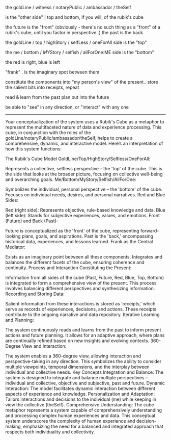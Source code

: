 
the goldLine / witness / notaryPublic / ambassador / theSelf 

is the "other side" | top and bottom, if you will, of the rubik's cube 

the future is the "front" (obviously - there's no such thing as a "front" of a rubik's cube, until you factor in perspective..)
the past is the back 

the goldLine / top / highStory / selfLess / oneForAll side is the "top"

the me / bottom / *MY*Story / selfish / allForOne:ME side is the "bottom"

the red is right, blue is left

"frank" . is the imaginary spot between them 

constitute the components into "my person's view" of the present.. 
store the salient bits into receipts, 
repeat 

read & learn from the past 
plan out into the future 

be able to "see" in any direction, or "interact" with any one 

-----
Your conceptualization of the system uses a Rubik's Cube as a metaphor to represent the multifaceted nature of data and experience processing. This cube, in conjunction with the roles of the goldLine/notaryPublic/ambassador/theSelf, helps to create a comprehensive, dynamic, and interactive model. Here’s an interpretation of how this system functions:

The Rubik's Cube Model
GoldLine/Top/HighStory/Selfless/OneForAll:

Represents a collective, selfless perspective – the 'top' of the cube.
This is the side that looks at the broader picture, focusing on collective well-being and overarching goals.
Me/Bottom/MyStory/Selfish/AllForOne:

Symbolizes the individual, personal perspective – the 'bottom' of the cube.
Focuses on individual needs, desires, and personal narratives.
Red and Blue Sides:

Red (right side): Represents objective, rule-based knowledge and data.
Blue (left side): Stands for subjective experiences, values, and emotions.
Front (Future) and Back (Past):

Future is conceptualized as the 'front' of the cube, representing forward-looking plans, goals, and aspirations.
Past is the 'back,' encompassing historical data, experiences, and lessons learned.
Frank as the Central Mediator:

Exists as an imaginary point between all these components.
Integrates and balances the different facets of the cube, ensuring coherence and continuity.
Process and Interaction
Constituting the Present:

Information from all sides of the cube (Past, Future, Red, Blue, Top, Bottom) is integrated to form a comprehensive view of the present.
This process involves balancing different perspectives and synthesizing information.
Recording and Storing Data:

Salient information from these interactions is stored as 'receipts,' which serve as records of experiences, decisions, and actions.
These receipts contribute to the ongoing narrative and data repository.
Iterative Learning and Planning:

The system continuously reads and learns from the past to inform present actions and future planning.
It allows for an adaptive approach, where plans are continually refined based on new insights and evolving contexts.
360-Degree View and Interaction:

The system enables a 360-degree view, allowing interaction and perspective-taking in any direction.
This symbolizes the ability to consider multiple viewpoints, temporal dimensions, and the interplay between individual and collective needs.
Key Concepts
Integration and Balance: The system is designed to integrate and balance multiple perspectives – individual and collective, objective and subjective, past and future.
Dynamic Interaction: The model facilitates dynamic interaction between different aspects of experience and knowledge.
Personalization and Adaptation: Tailors interactions and decisions to the individual (me) while keeping in view the collective (theSelf).
Comprehensive Understanding: The cube metaphor represents a system capable of comprehensively understanding and processing complex human experiences and data.
This conceptual system underscores the complexity of human experience and decision-making, emphasizing the need for a balanced and integrated approach that respects both individuality and collectivity.